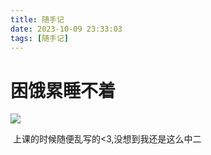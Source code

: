 ```yaml
---
title: 随手记
date: 2023-10-09 23:33:03
tags: [随手记]
---
```


# 困饿累睡不着

![](/images/myPoems_1.jpg)

​	上课的时候随便乱写的<3,没想到我还是这么中二
